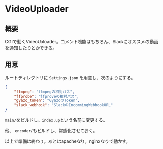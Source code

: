 # VideoUploader
## 概要
CGIで動くVideoUploader。コメント機能はもちろん、Slackにオススメの動画を通知したりとかできる。

## 用意

ルートディレクトリに
`Settings.json`
を用意し、次のようにする。

```json
{
    "ffmpeg": "ffmpegの相対パス",
    "ffprobe": "ffproveの相対パス",
    "gyazo_token": "GyazoのToken",
    "slack_webhook": "SlackのIncommingWebhookURL"
}
```

`main/`をビルドし、`index.up`という名前に変更する。

他、
`encoder/`もビルドし、常態化させておく。

以上で準備は終わり。あとはapacheなり。nginxなりで動かす。